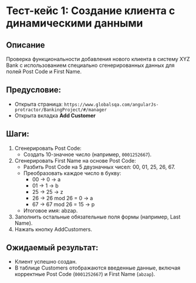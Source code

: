 # Тест-кейс 1: Создание клиента с динамическими данными

## Описание
Проверка функциональности добавления нового клиента в систему XYZ Bank с использованием специально сгенерированных данных для полей Post Code и First Name.

## Предусловие:
- Открыта страница: `https://www.globalsqa.com/angularJs-protractor/BankingProject/#/manager`
- Открыта вкладка **Add Customer**

## Шаги:
1. Сгенерировать Post Code:
    - Создать 10-значное число (например, `0001252667`).
2. Сгенерировать First Name на основе Post Code:
    - Разбить Post Code на 5 двузначных чисел: 00, 01, 25, 26, 67.
    - Преобразовать каждое число в букву:
        - 00 → 0 → a
        - 01 → 1 → b
        - 25 → 25 → z
        - 26 → 26 mod 26 = 0 → a
        - 67 → 67 mod 26 = 15 → p
    - Итоговое имя: abzap.
3. Заполнить остальные обязательные поля формы (например, Last Name).
4. Нажать кнопку AddCustomers.

## Ожидаемый результат:
- Клиент успешно создан.
- В таблице Customers отображаются введенные данные, включая корректные Post Code (`0001252667`) и First Name (`abzap`).  

